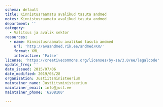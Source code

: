 ```yaml
---
schema: default
title: Kinnistusraamatu avalikud tasuta andmed
notes: Kinnistusraamatu avalikud tasuta andmed
department: ''
category:
  - Valitsus ja avalik sektor
resources:
  - name: Kinnistusraamatu avalikud tasuta andmed
    url: 'http://avaandmed.rik.ee/andmed/KR/'
    format: XML
    interactive: 'False'
license: 'https://creativecommons.org/licenses/by-sa/3.0/ee/legalcode'
update_freq: ''
date_issued: 2015/07/06
date_modified: 2019/03/28
organization: Justiitsministeerium
maintainer_name: Justiitsministeerium
maintainer_email: info@just.ee
maintainer_phone: '6208100'

---
```

